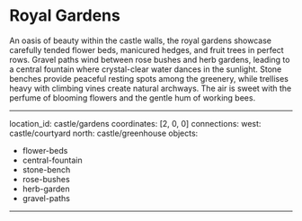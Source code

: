 # Royal Gardens

An oasis of beauty within the castle walls, the royal gardens showcase carefully tended flower beds, manicured hedges, and fruit trees in perfect rows. Gravel paths wind between rose bushes and herb gardens, leading to a central fountain where crystal-clear water dances in the sunlight. Stone benches provide peaceful resting spots among the greenery, while trellises heavy with climbing vines create natural archways. The air is sweet with the perfume of blooming flowers and the gentle hum of working bees.

---
location_id: castle/gardens
coordinates: [2, 0, 0]
connections:
  west: castle/courtyard
  north: castle/greenhouse
objects:
  - flower-beds
  - central-fountain
  - stone-bench
  - rose-bushes
  - herb-garden
  - gravel-paths
---